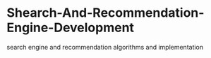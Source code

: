 # Shearch-And-Recommendation-Engine-Development
search engine and recommendation algorithms and implementation

